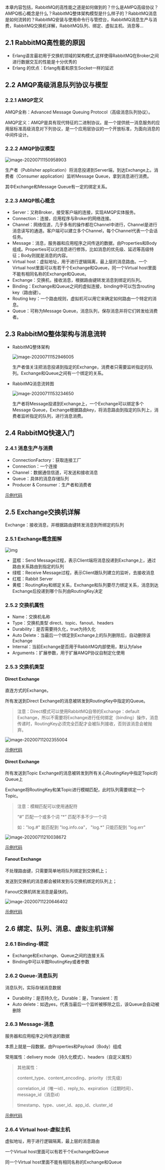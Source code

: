 本章内容包括，RabbitMQ的高性能之道是如何做到的？什么是AMPQ高级协议？AMPQ核心概念是什么？RabbitMQ整体架构模型是什么样子的？RabbitMQ消息是如何流转的？RabbitMQ安装与使用命令行与管控台，RabbitMQ消息生产与消费，RabbitMQ交换机详解，RabbitMQ队列、绑定、虚拟主机、消息等...

## 2.1 RabbitMQ高性能的原因

* Erlang语言最初用于交换机领域的架构模式,这样使得RabbitMQ在Broker之间进行数据交互的性能是十分优秀的
* Erlang 的优点：Erlang有着和原生Socket一样的延迟

## 2.2 AMQP高级消息队列协议与模型

### 2.2.1 AMQP定义

AMQP全称：Advanced Message Queuing Protocol（高级消息队列协议）。

AMQP定义：AMQP是具有现代特征的二进制协议。是一个提供统一消息服务的应用层标准高级消息对下列协议，是一个应用层协议的一个开放标准，为面向消息的中间件设计。

### 2.2.2 AMQP协议模型

![image-20200711150958903](https://s3.ax1x.com/2020/11/24/DYOGAs.png)

生产者（Publisher application）将消息投递到Server端，到达Exchange上。消费者（Consumer application）监听Message Queue，拿到消息进行消费。

其中Exchange和Message Queue有一定的绑定关系。

### 2.2.3 AMQP核心概念

* Server：又称Broker，接受客户端的连接，实现AMQP实体服务。
* Connection：连接，应用程序与Broker的网络连接。
* Channel：网络信道，几乎多有的操作都在Channel中进行，Channel是进行消息读写的通道。客户端可以建立多个Channel，每个Channel代表一个会话任务。
* Message：消息，服务器和应用程序之间传送的数据，由Properties和Body组成。Properties可以对消息进行修饰，比如消息的优先级、延迟等高级特征；Body则就是消息的内容。
* Virtual host：虚拟地址，用于进行逻辑隔离，最上层的消息路由。一个Virtual host里面可以有若干个Exchange和Queue，同一个Virtual host里面不能有相同名称的Exchange和Queue。
* Exchange：交换机，接收消息，根据路由键转发消息到绑定的队列。
* Binding：Exchange和Queue之间的虚拟连接，binding中可以包含routing key（路由键）。
* Routing key：一个路由规则，虚拟机可以用它来确定如何路由一个特定的消息。
* Queue：可称为Message Queue，消息队列，保存消息并将它们转发给消费者。

## 2.3 RabbitMQ整体架构与消息流转

* RabbitMQ整体架构

  ![image-20200711152946005](https://s3.ax1x.com/2020/11/24/DYOJNn.png)

  生产者值关注把消息投递到指定的Exchange，消费者只需要监听指定的队列。Exchange和Queue之间有一个绑定的关系。

* RabbitMQ消息流转图

  ![image-20200711153234650](https://s3.ax1x.com/2020/11/24/DYOYhq.png)

  生产者将Message投递到Exchange上，一个Exchange可以绑定多个Message Queue，Exchange根据路由key，将消息路由到指定的队列上，消费者监听指定的队列，进行消息消费。

## 2.4 RabbitMQ快速入门

### 2.4.1 消息生产与消费

* ConnectionFactory：获取连接工厂
* Connection：一个连接
* Channel：数据通信信道，可发送和接收消息
* Queue：具体的消息存储队列
* Producer & Consumer：生产者和消费者

[示例代码](rabbitmq-api/src/main/java/com/lucifer/rabbitmq/quickstart)

## 2.5 Exchange交换机详解

Exchange：接收消息，并根据路由键转发消息到所绑定的队列

### 2.5.1 Exchange概念图解

![img](https://s3.ax1x.com/2020/11/24/DYObCt.jpg)

* 蓝框：Send Message过程，表示Client端将消息投递到Exchange上，通过路由关系路由到指定的队列
* 绿框：Receive Message过程，表示Client跟队列建立的监听，去接收消息
* 红框：Rabbit Server
* 黄框：RoutingKey和绑定关系，Exchange和队列要尽力绑定关系，消息到达Exchange后投递到哪个队列由RoutingKey决定

### 2.5.2 交换机属性

* Name：交换机名称
* Type：交换机类型 direct、topic、fanout、headers
* Durability：是否需要持久化，true为持久化
* Auto Delete：当最后一个绑定到Exchange上的队列删除后，自动删除该Exchange
* Internal：当前Exchange是否用于RabbitMQ内部使用，默认为false
* Arguments：扩展参数，用于扩展AMQP协议自制定化使用

### 2.5.3 交换机类型

#### Direct Exchange

直连方式的Exchange。

所有发送到Direct Exchange的消息被转发到RoutingKey中指定的Queue。

> 注意：Direct模式可以使用RabbitMQ自带的Exchange：default Exchange，所以不需要将Exchange进行任何绑定（binding）操作，消息传递时，RoutingKey必须完全匹配才会被队列接收，否则该消息会被抛弃。

![image-20200711202355004](https://s3.ax1x.com/2020/11/24/DYON90.png)

[示例代码](rabbitmq-api/src/main/java/com/lucifer/rabbitmq/api/exchange/direct)

#### Direct Exchange

所有发送到Topic Exchange的消息被转发到所有关心RoutingKey中指定Topic的Queue上

Exchange将RoutingKey和某Topic进行模糊匹配，此时队列需要绑定一个Topic。

> 注意：模糊匹配可以使用通配符
> 
> “#”  匹配一个或多个词
> “*”  匹配不多不少一个词
> 
> 如："log.#" 能匹配到 "log.info.oa"， "log.*" 只能匹配到 "log.err"

![image-20200711210038672](https://s3.ax1x.com/2020/11/24/DYOU3V.png)

[示例代码](rabbitmq-api/src/main/java/com/lucifer/rabbitmq/api/exchange/topic)

#### Fanout Exchange

不处理路由键，只需要简单地将队列绑定到交换机上；

发送到交换机的消息都会被转发到与交换机绑定的队列上；

Fanout交换机转发消息是最快的。

![image-20200711220646402](https://s3.ax1x.com/2020/11/24/DYOacT.png)

[示例代码](rabbitmq-api/src/main/java/com/lucifer/rabbitmq/api/exchange/fanout)

## 2.6 绑定、队列、消息、虚拟主机详解

### 2.6.1 Binding-绑定

* Exchange和Exchange、Queue之间的连接关系
* Binding中可以半酣RoutingKey或者参数

### 2.6.2 Queue-消息队列

消息队列，实际存储消息数据

* Durability：是否持久化，Durable：是，Transient：否
* Auto delete：如选yes，代表当最后一个监听被移除之后，该Queue会自动被删除

### 2.6.3 Message-消息

服务器和应用程序之间传送的数据

本质上就是一段数据，由Properties和Payload（Body）组成

常用属性：delivery mode（持久化模式）、headers（自定义属性）

> 其他属性：
>
> content_type、content_encoding、priority（优先级）
>
> correlation_id（唯一id）、reply_to、expiration（过期时间）、message_id（消息id）
>
> timestamp、type、user_id、app_id、cluster_id

[示例代码](rabbitmq-api/src/main/java/com/lucifer/rabbitmq/api/message)

### 2.6.4 Virtual host-虚拟主机

虚拟地址，用于进行逻辑隔离，最上层的消息路由

一个Virtual host里面可以有若干个Exchange和Queue

同一个Virtual host里面不能有相同名称的Exchange和Queue

